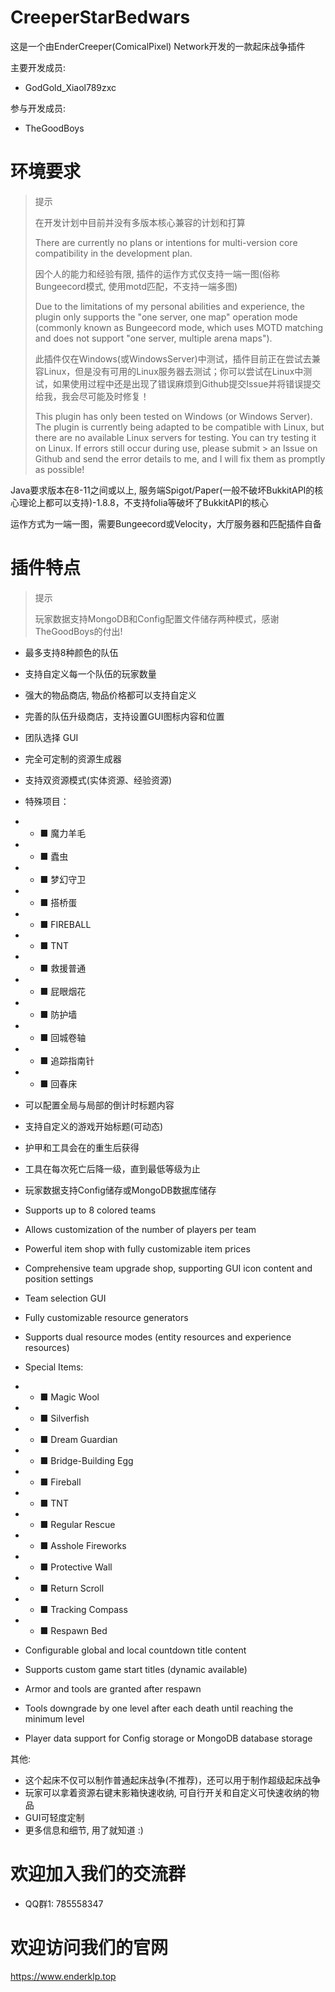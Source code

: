 # CreeperStarBedwars

这是一个由EnderCreeper(ComicalPixel) Network开发的一款起床战争插件

主要开发成员:

- GodGold_Xiaol789zxc

参与开发成员:

- TheGoodBoys


# 环境要求

> 提示
> 
> 在开发计划中目前并没有多版本核心兼容的计划和打算
>
> There are currently no plans or intentions for multi-version core compatibility in the development plan.
> 
> 因个人的能力和经验有限, 插件的运作方式仅支持一端一图(俗称Bungeecord模式, 使用motd匹配，不支持一端多图)
> 
> Due to the limitations of my personal abilities and experience, the plugin only supports the "one server, one map" operation mode (commonly known as Bungeecord mode, which uses MOTD matching and does not support "one server, multiple arena maps").
> 
> 此插件仅在Windows(或WindowsServer)中测试，插件目前正在尝试去兼容Linux，但是没有可用的Linux服务器去测试；你可以尝试在Linux中测试，如果使用过程中还是出现了错误麻烦到Github提交Issue并将错误提交给我，我会尽可能及时修复！
> 
> This plugin has only been tested on Windows (or Windows Server). The plugin is currently being adapted to be compatible with Linux, but there are no available Linux servers for testing. You can try testing it on Linux. If errors still occur during use, please submit > an Issue on Github and send the error details to me, and I will fix them as promptly as possible!

Java要求版本在8-11之间或以上, 服务端Spigot/Paper(一般不破坏BukkitAPI的核心理论上都可以支持)-1.8.8，不支持folia等破坏了BukkitAPI的核心

运作方式为一端一图，需要Bungeecord或Velocity，大厅服务器和匹配插件自备

# 插件特点

> 提示
> 
> 玩家数据支持MongoDB和Config配置文件储存两种模式，感谢TheGoodBoys的付出!

- 最多支持8种颜色的队伍
- 支持自定义每一个队伍的玩家数量
- 强大的物品商店, 物品价格都可以支持自定义
- 完善的队伍升级商店，支持设置GUI图标内容和位置
- 团队选择 GUI
- 完全可定制的资源生成器
- 支持双资源模式(实体资源、经验资源)
- 特殊项目：
- - ■ 魔力羊毛
- - ■ 蠹虫
- - ■ 梦幻守卫
- - ■ 搭桥蛋
- - ■ FIREBALL
- - ■ TNT
- - ■ 救援普通
- - ■ 屁眼烟花
- - ■ 防护墙
- - ■ 回城卷轴
- - ■ 追踪指南针
- - ■ 回春床
- 可以配置全局与局部的倒计时标题内容
- 支持自定义的游戏开始标题(可动态)
- 护甲和工具会在的重生后获得
- 工具在每次死亡后降一级，直到最低等级为止
- 玩家数据支持Config储存或MongoDB数据库储存

- Supports up to 8 colored teams
- Allows customization of the number of players per team
- Powerful item shop with fully customizable item prices
- Comprehensive team upgrade shop, supporting GUI icon content and position settings
- Team selection GUI
- Fully customizable resource generators
- Supports dual resource modes (entity resources and experience resources)
- Special Items:
- - ■ Magic Wool
- - ■ Silverfish
- - ■ Dream Guardian
- - ■ Bridge-Building Egg
- - ■ Fireball
- - ■ TNT
- - ■ Regular Rescue
- - ■ Asshole Fireworks
- - ■ Protective Wall
- - ■ Return Scroll
- - ■ Tracking Compass
- - ■ Respawn Bed
- Configurable global and local countdown title content
- Supports custom game start titles (dynamic available)
- Armor and tools are granted after respawn
- Tools downgrade by one level after each death until reaching the minimum level
- Player data support for Config storage or MongoDB database storage


其他:
- 这个起床不仅可以制作普通起床战争(不推荐)，还可以用于制作超级起床战争
- 玩家可以拿着资源右键末影箱快速收纳, 可自行开关和自定义可快速收纳的物品
- GUI可轻度定制
- 更多信息和细节, 用了就知道 :)


# 欢迎加入我们的交流群
- QQ群1: 785558347

# 欢迎访问我们的官网
https://www.enderklp.top

